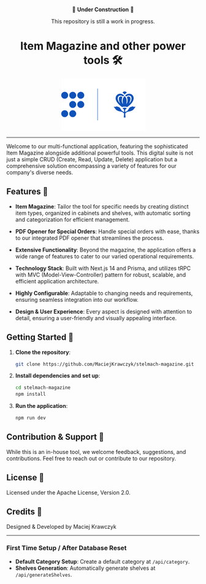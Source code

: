 
<div align="center">

🚧 **Under Construction** 🚧

This repository is still a work in progress.

   <h1>Item Magazine and other power tools 🛠️</h1>
   <img src="examples/logo.png" alt="">
  <hr />
</div>

Welcome to our multi-functional application, featuring the sophisticated Item Magazine alongside additional powerful tools. This digital suite is not just a simple CRUD (Create, Read, Update, Delete) application but a comprehensive solution encompassing a variety of features for our company's diverse needs.

## Features 🌟

- **Item Magazine**: Tailor the tool for specific needs by creating distinct item types, organized in cabinets and shelves, with automatic sorting and categorization for efficient management.

- **PDF Opener for Special Orders**: Handle special orders with ease, thanks to our integrated PDF opener that streamlines the process.

- **Extensive Functionality**: Beyond the magazine, the application offers a wide range of features to cater to our varied operational requirements.

- **Technology Stack**: Built with Next.js 14 and Prisma, and utilizes tRPC with MVC (Model-View-Controller) pattern for robust, scalable, and efficient application architecture.

- **Highly Configurable**: Adaptable to changing needs and requirements, ensuring seamless integration into our workflow.

- **Design & User Experience**: Every aspect is designed with attention to detail, ensuring a user-friendly and visually appealing interface.

## Getting Started 🚀

1. **Clone the repository**:
   ```bash
   git clone https://github.com/MaciejKrawczyk/stelmach-magazine.git
   ```

2. **Install dependencies and set up**:
   ```bash
   cd stelmach-magazine
   npm install
   ```

3. **Run the application**:
   ```bash
   npm run dev
   ```

## Contribution & Support 🤝

While this is an in-house tool, we welcome feedback, suggestions, and contributions. Feel free to reach out or contribute to our repository.

## License 📜

Licensed under the Apache License, Version 2.0.

## Credits 💼

Designed & Developed by Maciej Krawczyk

---

### First Time Setup / After Database Reset
- **Default Category Setup**: Create a default category at `/api/category`.
- **Shelves Generation**: Automatically generate shelves at `/api/generateShelves`.

</div>